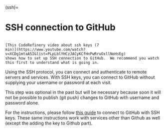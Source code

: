 (ssh)=

# SSH connection to GitHub

```{admonition} Watch this in video form

[This CodeRefinery video about ssh keys (7
min)](https://www.youtube.com/watch?v=XCDg1mtaA5I&list=PLpLblYHCzJACyKCfHnPwRruOxllNoHsEg)
shows how to set up SSH connection to GitHub.  We recommend you watch
this first to understand what is going in.
```

Using the SSH protocol, you can connect and authenticate to remote servers and
services. With SSH keys, you can connect to GitHub without supplying your
username or password at each visit.

This step was optional in the past but will be necessary because soon it will
not be possible to publish (git push) changes to GitHub with username and
password alone.

For the instructions, please follow [this
guide](https://help.github.com/articles/connecting-to-github-with-ssh/) to
connect to GitHub with SSH keys.  These same instructions work
with services other than Github as well (except the adding the key to
Github part).
